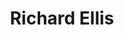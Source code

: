 ---
title: "Richard Ellis"
description: "A website for the the world's foremost painter of marine wildlife."
date: ""
website: ""
featured: false
gallery: 
- 
  url: "/assets/images/richard-ellis.jpg"
  caption: null
tags: "development,art"
---